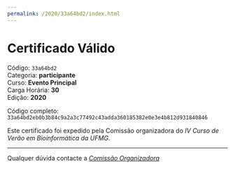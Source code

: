 ```yaml
---
permalink: /2020/33a64bd2/index.html
---
```


# Certificado Válido

Código: `33a64bd2`<br>
Categoria: **participante**<br>
Curso: **Evento Principal**<br>
Carga Horária: **30**<br>
Edição: **2020**<br>


Código completo: `33a64bd2eb0b3b84c9a2a3c77492c43adda360185382e0e3e4b812d931840846`


Este certificado foi expedido pela Comissão organizadora do *IV Curso de Verão em Bioinformática da UFMG*.

----

Qualquer dúvida contacte a [_Comissão Organizadora_](<mailto:cursobioinfoufmg@gmail.com$subject=[Certificados]>)

